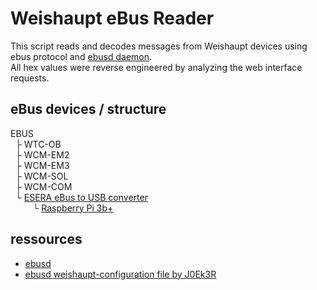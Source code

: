 # Weishaupt eBus Reader
This script reads and decodes messages from Weishaupt devices using ebus protocol and [ebusd daemon](https://github.com/john30/ebusd).<br>
All hex values were reverse engineered by analyzing the web interface requests.<br>

## eBus devices / structure
EBUS<br>
&nbsp; ├ WTC-OB<br>
&nbsp; ├ WCM-EM2<br>
&nbsp; ├ WCM-EM3<br>
&nbsp; ├ WCM-SOL<br>
&nbsp; ├ WCM-COM<br>
&nbsp; └ [ESERA eBus to USB converter](https://www.esera.de/produkte/ebus/135/1-wire-hub-platine)<br>
&nbsp;&nbsp;&nbsp;&nbsp;&nbsp;&nbsp;&nbsp;&nbsp;&nbsp;└ [Raspberry Pi 3b+](https://www.rasppishop.de/Raspberry-Pi-3-Model-B-14-GHz-64Bit-Quad-Core)<br>

## ressources
- [ebusd](https://github.com/john30/ebusd/wiki)
- [ebusd weishaupt-configuration file by J0Ek3R](https://github.com/J0EK3R/ebusd-configuration-weishaupt)
